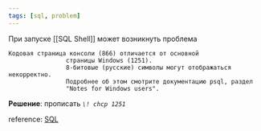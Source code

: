```yaml
---
tags: [sql, problem]
---
```


При запуске [[SQL Shell]] может возникнуть проблема 
```
Кодовая страница консоли (866) отличается от основной
                страницы Windows (1251).
                8-битовые (русские) символы могут отображаться некорректно.
                Подробнее об этом смотрите документацию psql, раздел
                "Notes for Windows users".
```

**Решение**: прописать *```\! chcp 1251```*

reference: [SQL](📙SQL.md)
